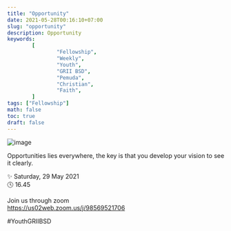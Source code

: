 ```yaml
---
title: "Opportunity"
date: 2021-05-28T00:16:10+07:00
slug: "opportunity"
description: Opportunity
keywords:
        [
                "Fellowship",
                "Weekly",
                "Youth",
                "GRII BSD",
                "Pemuda",
                "Christian",
                "Faith",
        ]
tags: ["Fellowship"]
math: false
toc: true
draft: false
---
```


![image](/images/events/20210529.jpeg)

Opportunities lies everywhere, the key is that you develop your vision to see it clearly.

✨ Saturday, 29 May 2021\
🕓 16.45

Join us through zoom\
https://us02web.zoom.us/j/98569521706

#YouthGRIIBSD